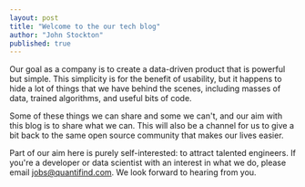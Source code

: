 ```yaml
---
layout: post
title: "Welcome to the our tech blog"
author: "John Stockton"
published: true
---
```


Our goal as a company is to create a data-driven product that is powerful but simple.  This simplicity is for the benefit of usability, but it happens to hide a lot of things that we have behind the scenes, including masses of data, trained algorithms, and useful bits of code.

Some of these things we can share and some we can't, and our aim with this blog is to share what we can.  This will also be a channel for us to give a bit back to the same open source community that makes our lives easier.

Part of our aim here is purely self-interested: to attract talented engineers.  If you're a developer or data scientist with an interest in what we do, please email jobs@quantifind.com.  We look forward to hearing from you.
